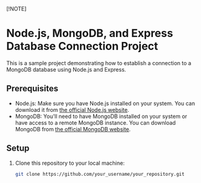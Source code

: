 [!NOTE]
# Node.js, MongoDB, and Express Database Connection Project

This is a sample project demonstrating how to establish a connection to a MongoDB database using Node.js and Express.

## Prerequisites

- Node.js: Make sure you have Node.js installed on your system. You can download it from [the official Node.js website](https://nodejs.org/).
- MongoDB: You'll need to have MongoDB installed on your system or have access to a remote MongoDB instance. You can download MongoDB from [the official MongoDB website](https://www.mongodb.com/).

## Setup

1. Clone this repository to your local machine:

   ```bash
   git clone https://github.com/your_username/your_repository.git
